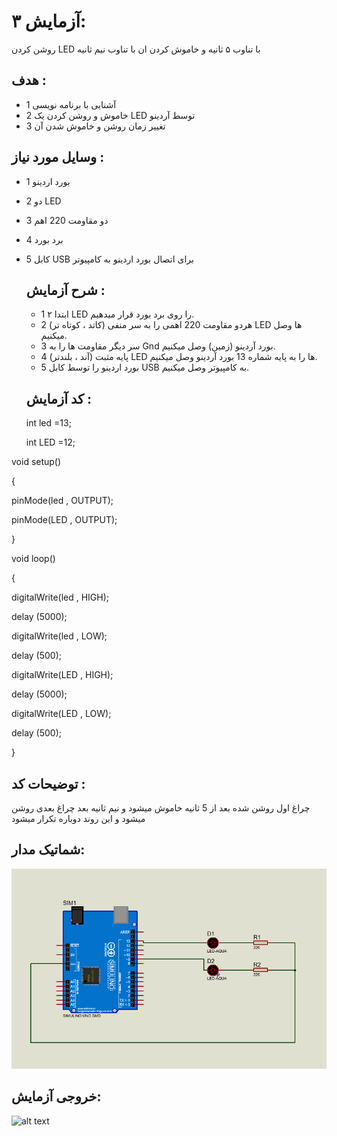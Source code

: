 # آزمایش ۳:
 روشن کردن LED با تناوب ۵ ثانیه و خاموش کردن ان با تناوب نیم ثانیه


## هدف :
* 1 آشنایی با برنامه نویسی
* 2 خاموش و روشن کردن یک LED توسط آردینو
* 3 تغییر زمان روشن و خاموش شدن آن


## وسایل مورد نیاز :
* 1 بورد اردینو
* 2 دو LED
* 3 دو مقاومت 220 اهم
* 4 برد بورد
* 5 کابل  USB  برای اتصال بورد اردینو به کامپیوتر


  ## شرح آزمایش :
  * 1 ابتدا ۲ LED را روی برد بورد قرار میدهیم.
  * 2 هردو مقاومت 220 اهمی را به سر منفی (کاتد ، کوتاه تر) LED ها وصل میکنیم.
  * 3 سر دیگر مقاومت ها را به Gnd بورد آردینو (زمین) وصل میکنیم.
  * 4 پایه مثبت (آند ، بلندتر) LED ها را به پایه شماره 13 بورد آردینو وصل میکنیم.
  * 5 بورد اردینو را توسط کابل  USB  به کامپیوتر وصل میکنیم.

 
  ## کد آزمایش :
  int led =13;
  
  int LED =12;
  
void setup() 

{

pinMode(led , OUTPUT);

pinMode(LED , OUTPUT);

}

void loop() 

{

digitalWrite(led , HIGH);

delay (5000);

digitalWrite(led , LOW);

delay (500);

digitalWrite(LED , HIGH);

delay (5000);

digitalWrite(LED , LOW);

delay (500);

}


  ## توضیحات کد  :
  چراغ اول روشن شده بعد از 5 ثانیه خاموش میشود و نیم ثانیه بعد چراغ بعدی روشن میشود و این روند دوباره تکرار میشود


## شماتیک مدار:
![توضیح تصویر](https://github.com/Rahel12384/microprocessor-2/blob/main/Micro1/1.png)


## خروجی آزمایش:
![alt text]()

 
  
